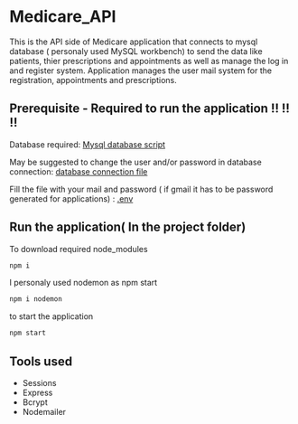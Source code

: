 # Medicare_API
 
 This is the API side of Medicare application that connects to mysql database ( personaly used MySQL workbench) to send the data like patients, thier prescriptions and appointments as well as manage the log in and register system. Application manages the user mail system for the registration, appointments and prescriptions.
 
 ## Prerequisite - Required to run the application ‼  ‼  ‼ 
 
 Database required: [Mysql database script](https://github.com/LainonShiraya/Medicare_API/blob/main/Mysql-database-schema.sql)
 
 May be suggested to change the user and/or password in database connection: [database connection file](https://github.com/LainonShiraya/Medicare_API/blob/main/config/mysql2/db.js)
 
 Fill the file with your mail and password ( if gmail it has to be password generated for applications) : [.env](https://github.com/LainonShiraya/Medicare_API/blob/main/.env)
 
  ## Run the application( In the project folder) 
 
 To download required node_modules
 ```sh
 npm i
  ```
  I personaly used nodemon as npm start
   ```sh
 npm i nodemon
  ```
  to start the application
 ```sh
 npm start
 ```
 
  ## Tools used
  
* Sessions
* Express
* Bcrypt
* Nodemailer
 
<!--  # Medicare

This is a application based on self made API that uses local storage as well as api calls to allow the patients register, as well as log in.
It displays pretty simple designed menu for user that can check it's own prescriptions and appointments as well as edit their information. Doctor as the user that cannot register, has different menu after logging in, that allows him to check the next patients he has, check the patients list as well as edit the patient details, add him the prescriptions and appointments, as well as remove the appointments. Doctor can add a patient himself, and if so, the patient will get a mail notification about that with a password that is required to register to the application. Every time Doctor adds or removes an appointment or adds a prescription, notification gets send as well.
Application has the option to change the languages between polish and english.

## Prerequisite - Api required to run the application ‼  ‼  ‼ 
  
[![Medicare_API](https://github-readme-stats.vercel.app/api/pin/?username=LainonShiraya&repo=Medicare_API&show_owner=true)](https://github.com/LainonShiraya/Medicare_API)
     
## Doctor Log in Parameters (required to test the application as admin)


<p align="center"> 
Login/Pesel/personal ID number : 1234
 </p>  
<p align="center">
Password: zaq1
</p>
 
 ## Run the application( In the project folder) 
 
 To download required node_modules
 ```sh
 npm i
  ```
  to start the application
 ```sh
 npm start
 ```
 ## External libraries used

* Axios
* react-i18next
* React router v6
* [Sweet Alert](https://github.com/t4t5/sweetalert)
 
## Few screenshots

 <p float="center" align="center">
<img src="https://user-images.githubusercontent.com/59234543/151683015-cb6316b4-9678-4d74-b9a0-b0fc32c09059.png" width="384" height="216" >
&nbsp; &nbsp; &nbsp; <img src="https://user-images.githubusercontent.com/59234543/151682893-11c3abc4-5472-4bfa-9e67-8cf115c7efcc.png" width="384" height="216" >
<img src="https://user-images.githubusercontent.com/59234543/151682900-a3bb3d29-d3bc-446a-bb04-8d8e93e6fe70.png" width="384" height="216" >
&nbsp; &nbsp; &nbsp; <img src="https://user-images.githubusercontent.com/59234543/151682912-1a2678ea-2d1d-4c80-85b6-e85ad0c4d82b.png" width="384" height="216" >
<img src="https://user-images.githubusercontent.com/59234543/151682918-2cede209-f314-4b12-b2df-b6a535643565.png" width="384" height="216" >
 </p>
 
     -->
